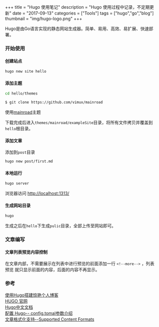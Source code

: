 +++
title = "Hugo 使用笔记"
description = "Hugo 使用过程中记录，不定期更新"
date = "2017-09-13"
categories = ["Tools"]
tags = ["hugo","go","blog"]
thumbnail = "img/hugo-logo.png"
+++


Hugo是由Go语言实现的静态网站生成器。简单、易用、高效、易扩展、快速部署。


<!--more-->

### 开始使用

#### 创建站点  

```bash
hugo new site hello 
```

#### 添加主题    

```bash
cd hello/themes

$ git clone https://github.com/vimux/mainroad
```

使用[mainroad](https://github.com/Vimux/Mainroad/)主题  

下载完成后进入`themes/mainroad/exampleSite`目录，将所有文件拷贝并覆盖到`hello`根目录。

#### 添加文章

添加到`post`目录

```bash
hugo new post/first.md
```

#### 本地运行

```bash
hugo server
```

浏览器访问 <http://localhost:1313/>

#### 生成网站目录

```bash
hugo
```

生成之后在`hello`下生成`pulic`目录，全部上传至网站即可。


### 文章编写

#### 文章列表预览内容控制

在文章内部，不需要展示在列表中进行预览的前面添加一行 `<!--more-->` ，列表预览
就只显示前面的内容，后面的内容不再显示。


### 参考  
[使用Hugo搭建惊艳个人博客](https://vinga.ml/hugo/)  
[HUGO 官网](https://gohugo.io/)  
[Hugo中文文档](http://www.gohugo.org/)   
[配置 Hugo-- config.tomal参数介绍](http://www.gohugo.org/doc/overview/configuration/)    
[文章格式化支持--Supported Content Formats](https://gohugo.io/content-management/formats/)  
